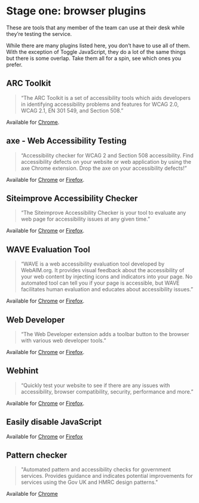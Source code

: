 # Stage one: browser plugins

These are tools that any member of the team can use at their desk while they’re testing the service.

While there are many plugins listed here, you don’t have to use all of them. With the exception of Toggle JavaScript, they do a lot of the same things but there is some overlap. Take them all for a spin, see which ones you prefer.

## ARC Toolkit

> “The ARC Toolkit is a set of accessibility tools which aids developers in identifying accessibility problems and features for WCAG 2.0, WCAG 2.1, EN 301 549, and Section 508.”

Available for [Chrome](https://chrome.google.com/webstore/detail/arc-toolkit/chdkkkccnlfncngelccgbgfmjebmkmce).

## axe - Web Accessibility Testing

> “Accessibility checker for WCAG 2 and Section 508 accessibility. Find accessibility defects on your website or web application by using the axe Chrome extension. Drop the axe on your accessibility defects!”

Available for [Chrome](https://chrome.google.com/webstore/detail/axe-web-accessibility-tes/lhdoppojpmngadmnindnejefpokejbdd) or [Firefox](https://addons.mozilla.org/en-US/firefox/addon/axe-devtools/?src=search).

## Siteimprove Accessibility Checker

> “The Siteimprove Accessibility Checker is your tool to evaluate any web page for accessibility issues at any given time.”

Available for [Chrome](https://chrome.google.com/webstore/detail/siteimprove-accessibility/efcfolpjihicnikpmhnmphjhhpiclljc) or [Firefox](https://addons.mozilla.org/en-US/firefox/addon/digital-certainty-index/?src=search).

## WAVE Evaluation Tool

> “WAVE is a web accessibility evaluation tool developed by WebAIM.org. It provides visual feedback about the accessibility of your web content by injecting icons and indicators into your page. No automated tool can tell you if your page is accessible, but WAVE facilitates human evaluation and educates about accessibility issues.”

Available for [Chrome](https://chrome.google.com/webstore/detail/wave-evaluation-tool/jbbplnpkjmmeebjpijfedlgcdilocofh) or [Firefox](https://addons.mozilla.org/en-US/firefox/addon/wave-accessibility-tool/).

## Web Developer

> “The Web Developer extension adds a toolbar button to the browser with various web developer tools.”

Available for [Chrome](https://chrome.google.com/webstore/detail/web-developer/bfbameneiokkgbdmiekhjnmfkcnldhhm) or [Firefox](https://addons.mozilla.org/en-US/firefox/addon/web-developer/?src=search).

## Webhint

> “Quickly test your website to see if there are any issues with accessibility, browser compatibility, security, performance and more.”

Available for [Chrome](https://chrome.google.com/webstore/detail/webhint/gccemnpihkbgkdmoogenkbkckppadcag) or [Firefox](https://addons.mozilla.org/en-US/firefox/addon/webhint/?src=search).

## Easily disable JavaScript

Available for [Chrome](https://chrome.google.com/webstore/detail/toggle-javascript/cidlcjdalomndpeagkjpnefhljffbnlo) or [Firefox](https://addons.mozilla.org/en-US/firefox/addon/quick-js-switcher/?src=search)

## Pattern checker

> "Automated pattern and accessibility checks for government services. Provides guidance and indicates potential improvements for services using the Gov UK and HMRC design patterns."

Available for [Chrome](https://chrome.google.com/webstore/detail/pattern-checker/amjjliajblignodfdjalnfkekkeflkph?hl=en-GB&authuser=0)

